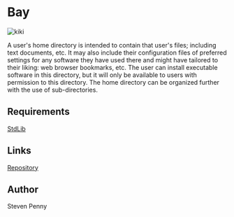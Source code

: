 Bay
============
![kiki][xr]

A user's home directory is intended to contain that user's files; including
text documents, etc. It may also include their configuration files of
preferred settings for any software they have used there and might have
tailored to their liking: web browser bookmarks, etc. The user can install
executable software in this directory, but it will only be available to users
with permission to this directory. The home directory can be organized further
with the use of sub-directories.

Requirements
------------
[StdLib][ya]

Links
----------------
[Repository][zu]

Author
------------
Steven Penny

[xr]://raw.githubusercontent.com/svnpenn/bay/master/bay.jpg
[ya]://github.com/svnpenn/stdlib
[zu]://github.com/svnpenn/bay
